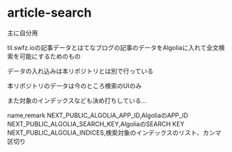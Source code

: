 # article-search

主に自分用

til.swfz.ioの記事データとはてなブログの記事のデータをAlgoliaに入れて全文検索を可能にするためのもの

データの入れ込みは本リポジトリとは別で行っている

本リポジトリのデータは今のところ検索のUIのみ

また対象のインデックスなども決め打ちしている…



name,remark
NEXT_PUBLIC_ALGOLIA_APP_ID,AlgoliaのAPP_ID
NEXT_PUBLIC_ALGOLIA_SEARCH_KEY,AlgoliaのSEARCH KEY
NEXT_PUBLIC_ALGOLIA_INDICES,検索対象のインデックスのリスト、カンマ区切り